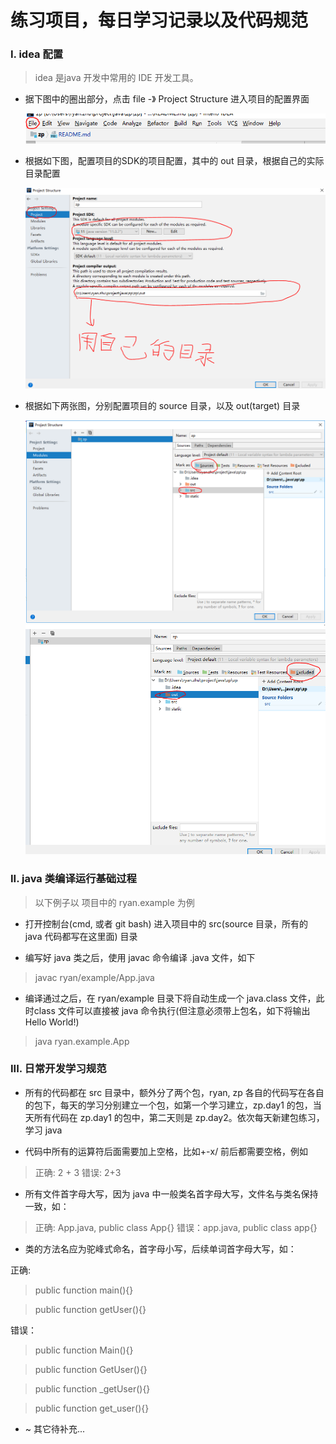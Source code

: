 # 练习项目，每日学习记录以及代码规范

### I. idea 配置

> idea 是java 开发中常用的 IDE 开发工具。

- 据下图中的圈出部分，点击 file  -》 Project Structure 进入项目的配置界面

  ![Image](./static/img/doc/file2ProjectStruct.PNG)

- 根据如下图，配置项目的SDK的项目配置，其中的 out 目录，根据自己的实际目录配置

  ![Image](./static/img/doc/project.PNG)
  
- 根据如下两张图，分别配置项目的 source 目录，以及 out(target) 目录

  ![Image](./static/img/doc/src.PNG)
  ![Image](./static/img/doc/excluded.PNG)


### II. java 类编译运行基础过程

> 以下例子以 项目中的 ryan.example 为例

- 打开控制台(cmd, 或者 git bash) 进入项目中的 src(source 目录，所有的 java 代码都写在这里面) 目录

- 编写好 java 类之后，使用 javac 命令编译 .java 文件，如下

> javac ryan/example/App.java

- 编译通过之后，在 ryan/example 目录下将自动生成一个 java.class 文件，此时class 文件可以直接被 java 命令执行(但注意必须带上包名，如下将输出 Hello World!)

> java ryan.example.App

### III. 日常开发学习规范

- 所有的代码都在 src 目录中，额外分了两个包，ryan, zp 各自的代码写在各自的包下，每天的学习分别建立一个包，如第一个学习建立，zp.day1 的包，当天所有代码在 zp.day1 的包中，第二天则是 zp.day2。依次每天新建包练习，学习 java

- 代码中所有的运算符后面需要加上空格，比如+-x/ 前后都需要空格，例如
> 正确: 2 + 3
> 错误: 2+3

- 所有文件首字母大写，因为 java 中一般类名首字母大写，文件名与类名保持一致，如：
> 正确: App.java,    public class App{}
> 错误：app.java,    public class app{}

- 类的方法名应为驼峰式命名，首字母小写，后续单词首字母大写，如：

正确:
> public function main(){}

> public function getUser(){}

错误：
> public function Main(){}

> public function GetUser(){}

> public function _getUser(){}

> public function get_user(){}

- ~ 其它待补充...
